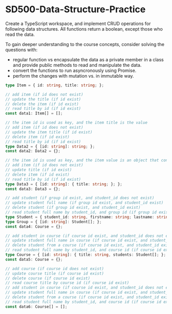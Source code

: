 # SD500-Data-Structure-Practice
Create a TypeScript workspace, and implement CRUD operations for following data structures. All functions return a boolean, except those who read the data. 
  
To gain deeper understanding to the course concepts, consider solving the questions with:
* regular function vs encapsulate the data as a private member in a class and provide public methods to read and manipulate the data.
* convert the functions to run asyncronously using Promise.
* perform the changes with mutation vs. in immutable way.

```typescript
type Item = { id: string, title: string; };

// add item (if id does not exist)
// update the title (if id exist)
// delete the item (if id exist)
// read title by id (if id exist)
const data1: Item[] = [];

// the item id is used as key, and the item title is the value
// add item (if id does not exist)
// update the item title (if id exist)
// delete item (if id exist)
// read title by id (if id exist)
type Data2 = { [id: string]: string; };
const data2: Data2 = {};

// the item id is used as key, and the item value is an object that contains the title
// add item (if id does not exist)
// update title (if id exist)
// delete item (if id exist)
// read title by id (if id exist)
type Data3 = { [id: string]: { title: string; }; };
const data3: Data3 = {};

// add student (if group id exist, and student_id does not exist)
// update student full name (if group id exist, and student_id exist)
// delete student (if group id exist, and student_id exist)
// read student full name by student_id, and group id (if group id exist, and student_id exist)
type Student = { student_id: string, firstname: string; lastname: string; };
type Group = { [id: string]: Student[]; };
const data4: Course = {};

// add student in course (if course id exist, and student_id does not exist)
// update student full name in course (if course id exist, and student_id exist)
// delete student from a course (if course id exist, and student_id exist)
// read student full name by student_id, and course id (if course id exist, and student_id exist)
type Course = { [id: string]: { title: string, students: Student[]; }; };
const data5: Course = {};

// add course (if course id does not exist)
// update course title (if course id exist)
// delete course (if course id exist)
// read course title by course id (if course id exist)
// add student in course (if course id exist, and student_id does not exist)
// update student full name in course (if course id exist, and student_id exist)
// delete student from a course (if course id exist, and student_id exist)
// read student full name by student_id, and course id (if course id exist, and student_id exist)
const data6: Course[] = [];

```

